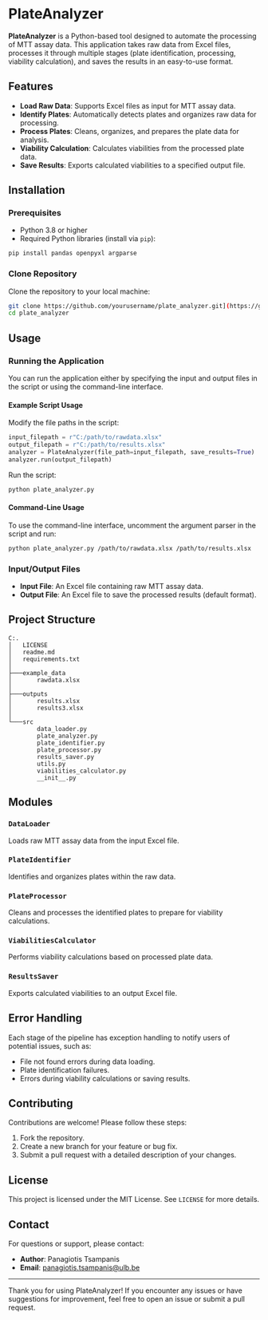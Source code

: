 # PlateAnalyzer

**PlateAnalyzer** is a Python-based tool designed to automate the processing of MTT assay data. This application takes raw data from Excel files, processes it through multiple stages (plate identification, processing, viability calculation), and saves the results in an easy-to-use format.

## Features
- **Load Raw Data**: Supports Excel files as input for MTT assay data.
- **Identify Plates**: Automatically detects plates and organizes raw data for processing.
- **Process Plates**: Cleans, organizes, and prepares the plate data for analysis.
- **Viability Calculation**: Calculates viabilities from the processed plate data.
- **Save Results**: Exports calculated viabilities to a specified output file.

## Installation
### Prerequisites
- Python 3.8 or higher
- Required Python libraries (install via `pip`):

```bash
pip install pandas openpyxl argparse
```

### Clone Repository
Clone the repository to your local machine:

```bash
git clone https://github.com/yourusername/plate_analyzer.git](https://github.com/Pana-TsK/MTT-plate-analyzer
cd plate_analyzer
```

## Usage
### Running the Application
You can run the application either by specifying the input and output files in the script or using the command-line interface.

#### Example Script Usage
Modify the file paths in the script:

```python
input_filepath = r"C:/path/to/rawdata.xlsx"
output_filepath = r"C:/path/to/results.xlsx"
analyzer = PlateAnalyzer(file_path=input_filepath, save_results=True)
analyzer.run(output_filepath)
```

Run the script:

```bash
python plate_analyzer.py
```

#### Command-Line Usage
To use the command-line interface, uncomment the argument parser in the script and run:

```bash
python plate_analyzer.py /path/to/rawdata.xlsx /path/to/results.xlsx
```

### Input/Output Files
- **Input File**: An Excel file containing raw MTT assay data.
- **Output File**: An Excel file to save the processed results (default format).

## Project Structure
```
C:.
│   LICENSE
│   readme.md
│   requirements.txt
│
├───example_data
│       rawdata.xlsx
│
├───outputs
│       results.xlsx
│       results3.xlsx
│
└───src
        data_loader.py
        plate_analyzer.py
        plate_identifier.py
        plate_processor.py
        results_saver.py
        utils.py
        viabilities_calculator.py
        __init__.py
```

## Modules
### `DataLoader`
Loads raw MTT assay data from the input Excel file.

### `PlateIdentifier`
Identifies and organizes plates within the raw data.

### `PlateProcessor`
Cleans and processes the identified plates to prepare for viability calculations.

### `ViabilitiesCalculator`
Performs viability calculations based on processed plate data.

### `ResultsSaver`
Exports calculated viabilities to an output Excel file.

## Error Handling
Each stage of the pipeline has exception handling to notify users of potential issues, such as:
- File not found errors during data loading.
- Plate identification failures.
- Errors during viability calculations or saving results.

## Contributing
Contributions are welcome! Please follow these steps:
1. Fork the repository.
2. Create a new branch for your feature or bug fix.
3. Submit a pull request with a detailed description of your changes.

## License
This project is licensed under the MIT License. See `LICENSE` for more details.

## Contact
For questions or support, please contact:
- **Author**: Panagiotis Tsampanis
- **Email**: panagiotis.tsampanis@ulb.be

---
Thank you for using PlateAnalyzer! If you encounter any issues or have suggestions for improvement, feel free to open an issue or submit a pull request.

